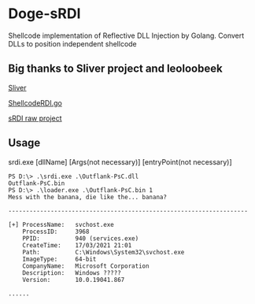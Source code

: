 # Doge-sRDI
Shellcode implementation of Reflective DLL Injection by Golang. Convert DLLs to position independent shellcode

## Big thanks to Sliver project and leoloobeek
[Sliver](https://github.com/BishopFox/sliver)

[ShellcodeRDI.go](https://gist.github.com/leoloobeek/c726719d25d7e7953d4121bd93dd2ed3)

[sRDI raw project](https://github.com/monoxgas/sRDI)

## Usage
srdi.exe [dllName] [Args(not necessary)] [entryPoint(not necessary)]
```
PS D:\> .\srdi.exe .\Outflank-PsC.dll
Outflank-PsC.bin
PS D:\> .\loader.exe .\Outflank-PsC.bin 1
Mess with the banana, die like the... banana?

--------------------------------------------------------------------

[+] ProcessName:   svchost.exe
    ProcessID:     3968
    PPID:          940 (services.exe)
    CreateTime:    17/03/2021 21:01
    Path:          C:\Windows\System32\svchost.exe
    ImageType:     64-bit
    CompanyName:   Microsoft Corporation
    Description:   Windows ?????
    Version:       10.0.19041.867

......
```
